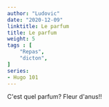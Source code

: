 ```yaml
---
author: "Ludovic"
date: "2020-12-09"
linktitle: Le parfum 
title: Le parfum
weight: 5
tags : [
    "Repas",
    "dicton",   
]
series:
- Hugo 101
---
```


C'est quel parfum?
Fleur d'anus!!


